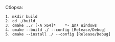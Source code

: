 Сборка:

	1. mkdir build
	2. cd ./build
	3. cmake ../ [-A x64]*    *- для Windows
	4. cmake --build ./ --config [Release/Debug]
	5. cmake --install ./ --config [Release/Debug]
